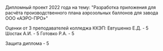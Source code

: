 Дипломный проект 2022 года на тему:	"Разработка приложения для расчёта производственного плана аэрозольных баллонов для завода ООО «АЭРО-ПРО»"

Оценки от 3 преподавателей колледжа ККЭП:
Евтушенко Е.Д. - 5
Шостак А.И. - 5
Готовко Р.А. - 5

Защита диплома - 5
